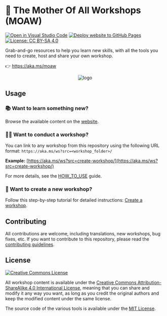# 🌳 The Mother Of All Workshops (MOAW)

[![Open in Visual Studio Code](https://img.shields.io/static/v1?logo=visualstudiocode&label=&message=Open%20in%20VS%20Code&labelColor=2c2c32&color=007acc&logoColor=007acc)](https://github.dev/microsoft/moaw)
[![Deploy website to GitHub Pages](https://github.com/microsoft/moaw/actions/workflows/deploy.yml/badge.svg)](https://github.com/microsoft/moaw/actions/workflows/deploy.yml)
[![License: CC BY-SA 4.0](https://img.shields.io/badge/License-CC%20BY--SA-222.svg)](https://creativecommons.org/licenses/by-sa/4.0/)

Grab-and-go resources to help you learn new skills, with all the tools you need to create, host and share your own workshop.

👉 https://aka.ms/moaw

<div align="center">
  <img src="https://user-images.githubusercontent.com/593151/185623023-1175ab1f-9f55-461c-884f-9ed9723edaf3.jpg" alt="logo" />
</div>

## Usage

### 📚 Want to learn something new?

Browse the available content on the [website](https://aka.ms/moaw/catalog).

### 👩‍🏫 Want to conduct a workshop?

You can link to any workshop from this repository using the following URL format:
`https://aka.ms/ws?src=<workshop_folder>/`

**Example:** [https://aka.ms/ws?src=create-workshop/](https://aka.ms/ws?src=create-workshop/)

For more details, see the [HOW_TO_USE](HOW_TO_USE.md#-conduct-a-workshop) guide.

### 🚀 Want to create a new workshop?

Follow this step-by-step tutorial for detailed instructions: [Create a workshop](https://microsoft.github.io/moaw/workshop/create-workshop/).

## Contributing

All contributions are welcome, including translations, new workshops, bug fixes, etc.
If you want to contribute to this repository, please read the [contributing guidelines](CONTRIBUTING.md).

## License

[![Creative Commons License](https://i.creativecommons.org/l/by-sa/4.0/88x31.png)](http://creativecommons.org/licenses/by-sa/4.0/)

All workshop content is available under the [Creative Commons Attribution-ShareAlike 4.0 International License](http://creativecommons.org/licenses/by-sa/4.0/), meaning that you can share and modify it any way you want, as long as you credit the original authors and keep the modified content under the same license.

The source code of the various tools is available under the [MIT License](packages/website/LICENSE).
